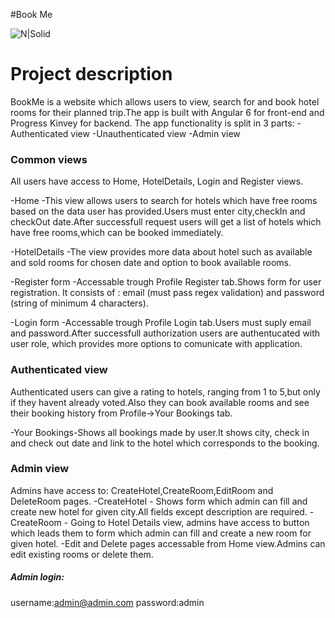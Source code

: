 #Book Me

![N|Solid](https://pbs.twimg.com/profile_images/2237800241/yesbookme_style_4_400x400.jpg)

# Project description

BookMe is a website which allows users to view, search for and book hotel rooms for their planned trip.The app is built with Angular 6 for front-end and Progress Kinvey for backend.
 The app functionality is split in 3 parts:
    -Authenticated view
    -Unauthenticated view
    -Admin view

### Common views

All users have access to Home, HotelDetails, Login and Register views.

-Home -This view allows users to search for hotels which have free rooms based on the data user has provided.Users must enter city,checkIn and checkOut date.After successfull request users will get a list of hotels which have free rooms,which can be booked immediately.

-HotelDetails -The view provides more data about hotel such as available and sold rooms for chosen date and option to book available rooms.

-Register form -Accessable trough Profile Register tab.Shows form for user registration. It consists of : email (must pass regex validation) and password (string of minimum 4 characters).

-Login form -Accessable trough Profile Login tab.Users must suply email and password.After successfull authorization users are authentucated with user role, which provides more options to comunicate with application.

### Authenticated view

Authenticated users can give a rating to hotels, ranging from 1 to 5,but only if they havent already voted.Also they can book available rooms and see their booking history from Profile->Your Bookings tab.

-Your Bookings-Shows all bookings made by user.It shows city, check in and check out date and link to the hotel which corresponds to the booking. 

### Admin view

Admins have access to: CreateHotel,CreateRoom,EditRoom and DeleteRoom pages.
-CreateHotel - Shows form which admin can fill and create new hotel for given city.All fields except description are required.
-CreateRoom - Going to Hotel Details view, admins have access to button which leads them to form which admin can fill and create a new room for given hotel. 
-Edit and Delete pages accessable from Home view.Admins can edit existing rooms or delete them.

##### Admin login:
username:admin@admin.com
password:admin
